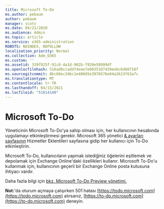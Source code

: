 ```yaml
---
title: Microsoft To-Do
ms.author: pebaum
author: pebaum
manager: scotv
ms.date: 04/21/2020
ms.audience: Admin
ms.topic: article
ms.service: o365-administration
ROBOTS: NOINDEX, NOFOLLOW
localization_priority: Normal
ms.collection: Adm_O365
ms.custom: ''
ms.assetid: 339f925f-91c8-4a1d-902b-f920e58999df
ms.openlocfilehash: 516ad0ccadd74eee7e00353d7439eebc6d88718f
ms.sourcegitcommit: 8bc60ec34bc1e40685e3976576e04a2623f63a7c
ms.translationtype: MT
ms.contentlocale: tr-TR
ms.lasthandoff: 04/15/2021
ms.locfileid: "51814140"
---
```

# <a name="how-to-enable-microsoft-to-do"></a>Microsoft To-Do

Yöneticinin Microsoft To-Do'ya sahip olması için, her kullanıcının hesabında uygulamayı etkinleştirmesi gerekir. Microsoft 365 yönetici [ &amp; ayarları sayfasının](https://portal.office.com/adminportal/home#/Settings/ServicesAndAddIns) Hizmetler Eklentileri sayfasına gidip her kullanıcı için To-Do etkinleştirin.
  
Microsoft To-Do, kullanıcıların yapmak istediğiniz öğelerini eşitlemek ve depolamak için Exchange Online'daki özellikleri kullanır. Microsoft To-Do'u kullanmak için, kullanıcının geçerli bir Exchange Online posta kutusuna ihtiyacı vardır.
  
Daha fazla bilgi için [bkz. Microsoft To-Do Preview yönetimi.](https://support.office.com/article/490c1a8c-2333-4952-8125-841afadb9620.aspx)
  
 **Not:**'da oturum açmaya çalışırken 501 hatası [https://todo.microsoft.com](https://todo.microsoft.com) alırsanız, [https://to-do.microsoft.com](https://to-do.microsoft.com) deneyin.
  

